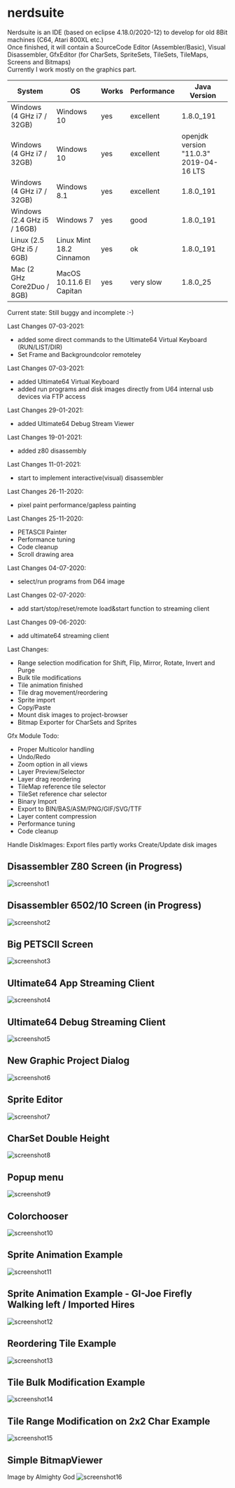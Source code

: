 # nerdsuite
Nerdsuite is an IDE (based on eclipse 4.18.0/2020-12) to develop for old 8Bit machines (C64, Atari 800XL etc.)  
Once finished, it will contain a SourceCode Editor (Assembler/Basic), Visual Disassembler, GfxEditor (for CharSets, SpriteSets, TileSets, TileMaps, Screens and Bitmaps)  
Currently I work mostly on the graphics part.  

| System | OS | Works | Performance | Java Version
| -- | -- | -- | -- | -- |
| Windows (4 GHz i7 / 32GB) | Windows 10 | yes | excellent| 1.8.0_191
| Windows (4 GHz i7 / 32GB) | Windows 10 | yes | excellent| openjdk version "11.0.3" 2019-04-16 LTS
| Windows (4 GHz i7 / 32GB) | Windows 8.1 | yes | excellent| 1.8.0_191
| Windows (2.4 GHz i5 / 16GB) | Windows 7 | yes | good| 1.8.0_191
| Linux (2.5 GHz i5 / 6GB) | Linux Mint 18.2 Cinnamon | yes | ok | 1.8.0_191
| Mac (2 GHz Core2Duo / 8GB) | MacOS 10.11.6 El Capitan | yes | very slow | 1.8.0_25

Current state: Still buggy and incomplete :-)

Last Changes 07-03-2021:
- added some direct commands to the Ultimate64 Virtual Keyboard (RUN/LIST/DIR)
- Set Frame and Backgroundcolor remoteley

Last Changes 07-03-2021:
- added Ultimate64 Virtual Keyboard
- added run programs and disk images directly from U64 internal usb devices via FTP access

Last Changes 29-01-2021:
- added Ultimate64 Debug Stream Viewer

Last Changes 19-01-2021:
- added z80 disassembly

Last Changes 11-01-2021:
- start to implement interactive(visual) disassembler

Last Changes 26-11-2020:
- pixel paint performance/gapless painting

Last Changes 25-11-2020:
- PETASCII Painter
- Performance tuning
- Code cleanup
- Scroll drawing area

Last Changes 04-07-2020:
- select/run programs from D64 image

Last Changes 02-07-2020:
- add start/stop/reset/remote load&start function to streaming client

Last Changes 09-06-2020:
- add ultimate64 streaming client

Last Changes:
- Range selection modification for Shift, Flip, Mirror, Rotate, Invert and Purge
- Bulk tile modifications
- Tile animation finished
- Tile drag movement/reordering
- Sprite import
- Copy/Paste
- Mount disk images to project-browser
- Bitmap Exporter for CharSets and Sprites

Gfx Module Todo:
- Proper Multicolor handling
- Undo/Redo
- Zoom option in all views
- Layer Preview/Selector
- Layer drag reordering
- TileMap reference tile selector
- TileSet reference char selector
- Binary Import
- Export to BIN/BAS/ASM/PNG/GIF/SVG/TTF
- Layer content compression
- Performance tuning
- Code cleanup


Handle DiskImages:
Export files partly works
Create/Update disk images

## Disassembler Z80 Screen (in Progress)
![screenshot1](https://github.com/guidobonerz/nerdsuite/blob/develop/docs/disasmz80.png)
## Disassembler 6502/10 Screen (in Progress)
![screenshot2](https://github.com/guidobonerz/nerdsuite/blob/develop/docs/disasm6502.png)
## Big PETSCII Screen
![screenshot3](https://github.com/guidobonerz/nerdsuite/blob/develop/docs/BigScreen2.png)
## Ultimate64 App Streaming Client
![screenshot4](https://github.com/guidobonerz/nerdsuite/blob/develop/docs/ultimate64-streaming-windows.png)
## Ultimate64 Debug Streaming Client
![screenshot5](https://github.com/guidobonerz/nerdsuite/blob/develop/docs/debugstream_view.png)
## New Graphic Project Dialog
![screenshot6](https://github.com/guidobonerz/nerdsuite/blob/develop/docs/ns_screen1.png)
## Sprite Editor
![screenshot7](https://github.com/guidobonerz/nerdsuite/blob/develop/docs/ns_screen2.png)
## CharSet Double Height
![screenshot8](https://github.com/guidobonerz/nerdsuite/blob/develop/docs/ns_screen4.png)
## Popup menu
![screenshot9](https://github.com/guidobonerz/nerdsuite/blob/develop/docs/ns_screen3.png)
## Colorchooser
![screenshot10](https://github.com/guidobonerz/nerdsuite/blob/develop/docs/ColorChooser.png)
## Sprite Animation Example
![screenshot11](https://github.com/guidobonerz/nerdsuite/blob/develop/docs/drops_animation.gif)
## Sprite Animation Example - GI-Joe Firefly Walking left / Imported Hires
![screenshot12](https://github.com/guidobonerz/nerdsuite/blob/develop/docs/gi-joe-firefly-walk-left.gif)
## Reordering Tile Example
![screenshot13](https://github.com/guidobonerz/nerdsuite/blob/develop/docs/tile_reordering.gif)
## Tile Bulk Modification Example
![screenshot14](https://github.com/guidobonerz/nerdsuite/blob/develop/docs/tile_bulk_modification.gif)
## Tile Range Modification on 2x2 Char Example
![screenshot15](https://github.com/guidobonerz/nerdsuite/blob/develop/docs/tile_range_modification.gif)
## Simple BitmapViewer
Image by Almighty God
![screenshot16](https://github.com/guidobonerz/nerdsuite/blob/develop/docs/koala.png)

